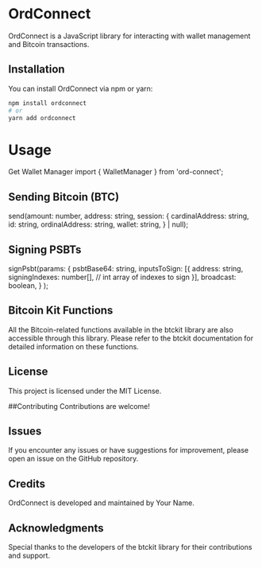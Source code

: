 # OrdConnect

OrdConnect is a JavaScript library for interacting with wallet management and Bitcoin transactions.

## Installation

You can install OrdConnect via npm or yarn:

```bash
npm install ordconnect
# or
yarn add ordconnect
```
# Usage

Get Wallet Manager
import { WalletManager } from 'ord-connect';


## Sending Bitcoin (BTC)
send(amount: number, address: string, session: {
        cardinalAddress: string,
        id: string,
        ordinalAddress: string,
        wallet: string,
    } | null);

## Signing PSBTs
signPsbt(params: {
  psbtBase64: string,
  inputsToSign: [{
    address: string,
    signingIndexes: number[], // int array of indexes to sign
  }],
  broadcast: boolean,
}
);

## Bitcoin Kit Functions
All the Bitcoin-related functions available in the btckit library are also accessible through this library. Please refer to the btckit documentation for detailed information on these functions.

## License
This project is licensed under the MIT License.

##Contributing
Contributions are welcome!

## Issues
If you encounter any issues or have suggestions for improvement, please open an issue on the GitHub repository.

## Credits
OrdConnect is developed and maintained by Your Name.

## Acknowledgments
Special thanks to the developers of the btckit library for their contributions and support.